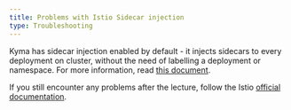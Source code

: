 ```yaml
---
title: Problems with Istio Sidecar injection
type: Troubleshooting
---
```



Kyma has sidecar injection enabled by default - it injects sidecars to every deployment on cluster, without the need of labelling a deployment or namespace. For more information, read [this document](#details-sidecar-proxy-injection).
 
 
 If you still encounter any problems after the lecture, follow the Istio [official documentation](https://istio.io/docs/ops/common-problems/injection/).